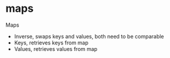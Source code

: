 # maps
Maps

- Inverse, swaps keys and values, both need to be comparable
- Keys, retrieves keys from map
- Values, retrieves values from map